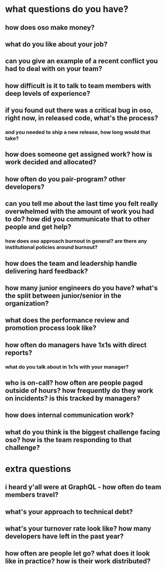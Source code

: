 # what questions do you have?

## how does oso make money?

## what do you like about your job?

## can you give an example of a recent conflict you had to deal with on your team?

## how difficult is it to talk to team members with deep levels of experience?

## if you found out there was a critical bug in oso, right now, in released code, what's the process?

### and you needed to ship a new release, how long would that take?

## how does someone get assigned work? how is work decided and allocated?

## how often do you pair-program? other developers?

## can you tell me about the last time you felt really overwhelmed with the amount of work you had to do? how did you communicate that to other people and get help?

### how does oso approach burnout in general? are there any institutional policies around burnout?

## how does the team and leadership handle delivering hard feedback?

## how many junior engineers do you have? what's the split between junior/senior in the organization?

## what does the performance review and promotion process look like?

## how often do managers have 1x1s with direct reports?

### what do you talk about in 1x1s with your manager?

## who is on-call? how often are people paged outside of hours? how frequently do they work on incidents? is this tracked by managers?

## how does internal communication work?

## what do you think is the biggest challenge facing oso? how is the team responding to that challenge?

# extra questions

## i heard y'all were at GraphQL - how often do team members travel?

## what's your approach to technical debt?

## what's your turnover rate look like? how many developers have left in the past year?

## how often are people let go? what does it look like in practice? how is their work distributed?
